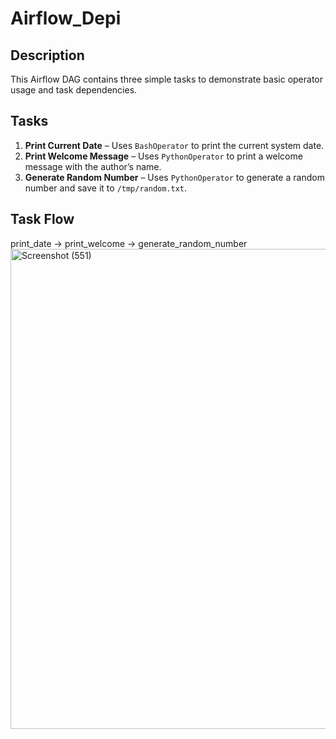 # Airflow_Depi

## Description
This Airflow DAG contains three simple tasks to demonstrate basic operator usage and task dependencies.

## Tasks
1. **Print Current Date** – Uses `BashOperator` to print the current system date.  
2. **Print Welcome Message** – Uses `PythonOperator` to print a welcome message with the author’s name.  
3. **Generate Random Number** – Uses `PythonOperator` to generate a random number and save it to `/tmp/random.txt`.

## Task Flow
print_date → print_welcome → generate_random_number
<img width="1366" height="768" alt="Screenshot (551)" src="https://github.com/user-attachments/assets/a6fb7f72-004e-47f1-a41b-940a75f5407e" />
